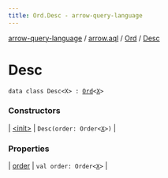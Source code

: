 ```yaml
---
title: Ord.Desc - arrow-query-language
---
```


[arrow-query-language](../../../index.html) / [arrow.aql](../../index.html) / [Ord](../index.html) / [Desc](./index.html)

# Desc

`data class Desc<X> : `[`Ord`](../index.html)`<`[`X`](index.html#X)`>`

### Constructors

| [&lt;init&gt;](-init-.html) | `Desc(order: Order<`[`X`](index.html#X)`>)` |

### Properties

| [order](order.html) | `val order: Order<`[`X`](index.html#X)`>` |

